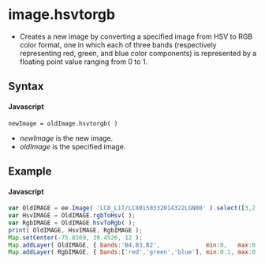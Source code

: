 # image.hsvtorgb
- Creates a new image by converting a specified image from HSV to RGB color format, one in which each of three bands (respectively representing red, green, and blue color components) is represented by a floating point value ranging from 0 to 1.    

## Syntax

#### Javascript
```
newImage = oldImage.hsvtorgb( ) 
```

- *newImage* is the new image.
- *oldImage* is the specified image.

## Example

#### Javascript
```javascript
var OldIMAGE = ee.Image( 'LC8_L1T/LC80150332014322LGN00' ).select([3,2,1]).unitScale(0,32767);
var HsvIMAGE = OldIMAGE.rgbToHsv( );
var RgbIMAGE = OldIMAGE.hsvToRgb( );
print( OldIMAGE, HsvIMAGE, RgbIMAGE );
Map.setCenter(-75.8369, 39.4526, 12 );
Map.addLayer( OldIMAGE, { bands:'B4,B3,B2',             min:0,   max:0.5},  'Original Image' );
Map.addLayer( RgbIMAGE, { bands:['red','green','blue'], min:0.1, max:0.55}, 'RGB Image'      );
```

